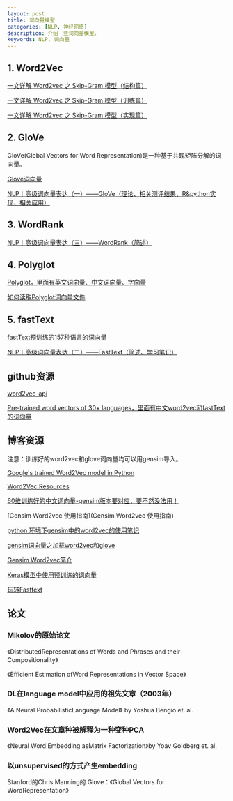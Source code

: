 ```yaml
---
layout: post
title: 词向量模型
categories: [NLP, 神经网络]
description: 介绍一些词向量模型。
keywords: NLP, 词向量
---
```


## 1. Word2Vec

[一文详解 Word2vec 之 Skip-Gram 模型（结构篇）](https://www.leiphone.com/news/201706/PamWKpfRFEI42McI.html)

[一文详解 Word2vec 之 Skip-Gram 模型（训练篇）](https://www.leiphone.com/news/201706/eV8j3Nu8SMqGBnQB.html)

[一文详解 Word2vec 之 Skip-Gram 模型（实现篇）](https://www.leiphone.com/news/201706/QprrvzsrZCl4S2lw.html)

## 2. GloVe

GloVe(Global Vectors for Word Representation)是一种基于共现矩阵分解的词向量。

[Glove词向量](https://nlp.stanford.edu/projects/glove/)

[NLP︱高级词向量表达（一）——GloVe（理论、相关测评结果、R&python实现、相关应用）](https://blog.csdn.net/sinat_26917383/article/details/54847240)

## 3. WordRank

[NLP︱高级词向量表达（三）——WordRank（简述）](https://blog.csdn.net/sinat_26917383/article/details/54852214)

## 4. Polyglot

[Polyglot，里面有英文词向量、中文词向量、字向量](https://sites.google.com/site/rmyeid/projects/polyglot#TOC-Abstract)

[如何读取Polyglot词向量文件](http://nbviewer.jupyter.org/gist/aboSamoor/6046170)

## 5. fastText

[fastText预训练的157种语言的词向量](https://github.com/facebookresearch/fastText/blob/master/docs/crawl-vectors.md)

[NLP︱高级词向量表达（二）——FastText（简述、学习笔记）](https://blog.csdn.net/sinat_26917383/article/details/54850933)

## github资源
[word2vec-api](https://github.com/3Top/word2vec-api)

[Pre-trained word vectors of 30+ languages，里面有中文word2vec和fastText的词向量](https://github.com/Kyubyong/wordvectors)

## 博客资源
注意：训练好的word2vec和glove词向量均可以用gensim导入。

[Google's trained Word2Vec model in Python](http://mccormickml.com/2016/04/12/googles-pretrained-word2vec-model-in-python/)

[Word2Vec Resources](http://mccormickml.com/2016/04/27/word2vec-resources/)

[60维训练好的中文词向量-gensim版本要对应，要不然没法用！](https://www.cnblogs.com/Darwin2000/p/5786984.html)

[Gensim Word2vec 使用指南](Gensim Word2vec 使用指南)

[python 环境下gensim中的word2vec的使用笔记](https://blog.csdn.net/philosophyatmath/article/details/52354413)

[gensim词向量之加载word2vec和glove](https://blog.csdn.net/u010041824/article/details/70832295)

[Gensim Word2vec简介](https://blog.csdn.net/lixintong1992/article/details/51607372)

[Keras模型中使用预训练的词向量](http://www.360doc.com/content/17/0126/23/40028542_624946612.shtml)

[玩转Fasttext](http://albertxiebnu.github.io/fasttext/)

## 论文

### Mikolov的原始论文

《DistributedRepresentations of Words and Phrases and their Compositionality》

《Efficient Estimation ofWord Representations in Vector Space》

### DL在language model中应用的祖先文章（2003年）

《A Neural ProbabilisticLanguage Model》 by Yoshua Bengio et. al.

### Word2Vec在文章种被解释为一种变种PCA

《Neural Word Embedding asMatrix Factorization》by Yoav Goldberg et. al.

### 以unsupervised的方式产生embedding

Stanford的Chris Manning的 Glove：《Global Vectors for WordRepresentation》
